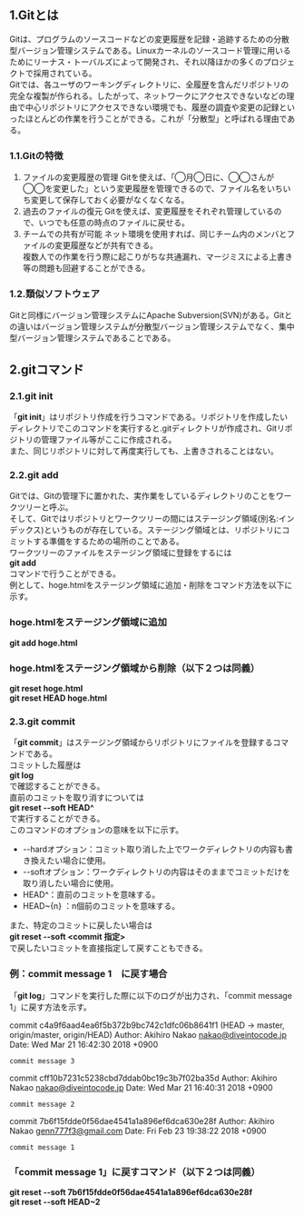 ## 1.Gitとは
Gitは、プログラムのソースコードなどの変更履歴を記録・追跡するための分散型バージョン管理システムである。Linuxカーネルのソースコード管理に用いるためにリーナス・トーバルズによって開発され、それ以降ほかの多くのプロジェクトで採用されている。  
Gitでは、各ユーザのワーキングディレクトリに、全履歴を含んだリポジトリの完全な複製が作られる。したがって、ネットワークにアクセスできないなどの理由で中心リポジトリにアクセスできない環境でも、履歴の調査や変更の記録といったほとんどの作業を行うことができる。これが「分散型」と呼ばれる理由である。

### 1.1.Gitの特徴
1. ファイルの変更履歴の管理
  Gitを使えば、「◯月◯日に、◯◯さんが◯◯を変更した」という変更履歴を管理できるので、ファイル名をいちいち変更して保存しておく必要がなくなくなる。  
2. 過去のファイルの復元
     Gitを使えば、変更履歴をそれぞれ管理しているので、いつでも任意の時点のファイルに戻せる。
3. チームでの共有が可能
    ネット環境を使用すれば、同じチーム内のメンバとファイルの変更履歴などが共有できる。  
    複数人での作業を行う際に起こりがちな共通漏れ、マージミスによる上書き等の問題も回避することができる。

### 1.2.類似ソフトウェア
Gitと同様にバージョン管理システムにApache Subversion(SVN)がある。Gitとの違いはバージョン管理システムが分散型バージョン管理システムでなく、集中型バージョン管理システムであることである。

## 2.gitコマンド
### 2.1.git init
「**git init**」はリポジトリ作成を行うコマンドである。リポジトリを作成したいディレクトリでこのコマンドを実行すると.gitディレクトリが作成され、Gitリポジトリの管理ファイル等がここに作成される。  
また、同じリポジトリに対して再度実行しても、上書きされることはない。

### 2.2.git add
Gitでは、Gitの管理下に置かれた、実作業をしているディレクトリのことをワークツリーと呼ぶ。  
そして、Gitではリポジトリとワークツリーの間にはステージング領域(別名:インデックス)というものが存在している。ステージング領域とは、リポジトリにコミットする準備をするための場所のことである。  
ワークツリーのファイルをステージング領域に登録をするには  
**git add**  
コマンドで行うことができる。  
例として、hoge.htmlをステージング領域に追加・削除をコマンド方法を以下に示す。  

### hoge.htmlをステージング領域に追加
**git add hoge.html**

### hoge.htmlをステージング領域から削除（以下２つは同義）
**git reset hoge.html**  
**git reset HEAD hoge.html**  

### 2.3.git commit
「**git commit**」はステージング領域からリポジトリにファイルを登録するコマンドである。  
コミットした履歴は  
**git log**  
で確認することができる。  
直前のコミットを取り消すについては  
**git reset --soft HEAD^**  
で実行することができる。  
このコマンドのオプションの意味を以下に示す。  
- --hardオプション：コミット取り消した上でワークディレクトリの内容も書き換えたい場合に使用。
- --softオプション：ワークディレクトリの内容はそのままでコミットだけを取り消したい場合に使用。
- HEAD^：直前のコミットを意味する。
- HEAD~{n} ：n個前のコミットを意味する。

また、特定のコミットに戻したい場合は  
**git reset --soft \<commit 指定>**  
で戻したいコミットを直接指定して戻すこともできる。

### 例：commit message 1　に戻す場合
「**git log**」コマンドを実行した際に以下のログが出力され、「commit message 1」に戻す方法を示す。  

commit c4a9f6aad4ea6f5b372b9bc742c1dfc06b8641f1 (HEAD -> master, origin/master, origin/HEAD)
Author: Akihiro Nakao <nakao@diveintocode.jp>
Date:   Wed Mar 21 16:42:30 2018 +0900

    commit message 3

commit cff10b7231c5238cbd7ddab0bc19c3b7f02ba35d
Author: Akihiro Nakao <nakao@diveintocode.jp>
Date:   Wed Mar 21 16:40:31 2018 +0900

    commit message 2

commit 7b6f15fdde0f56dae4541a1a896ef6dca630e28f
Author: Akihiro Nakao <genn777f3@gmail.com>
Date:   Fri Feb 23 19:38:22 2018 +0900

    commit message 1  

### 「commit message 1」に戻すコマンド（以下２つは同義）
**git reset --soft 7b6f15fdde0f56dae4541a1a896ef6dca630e28f**  
**git reset --soft HEAD~2**